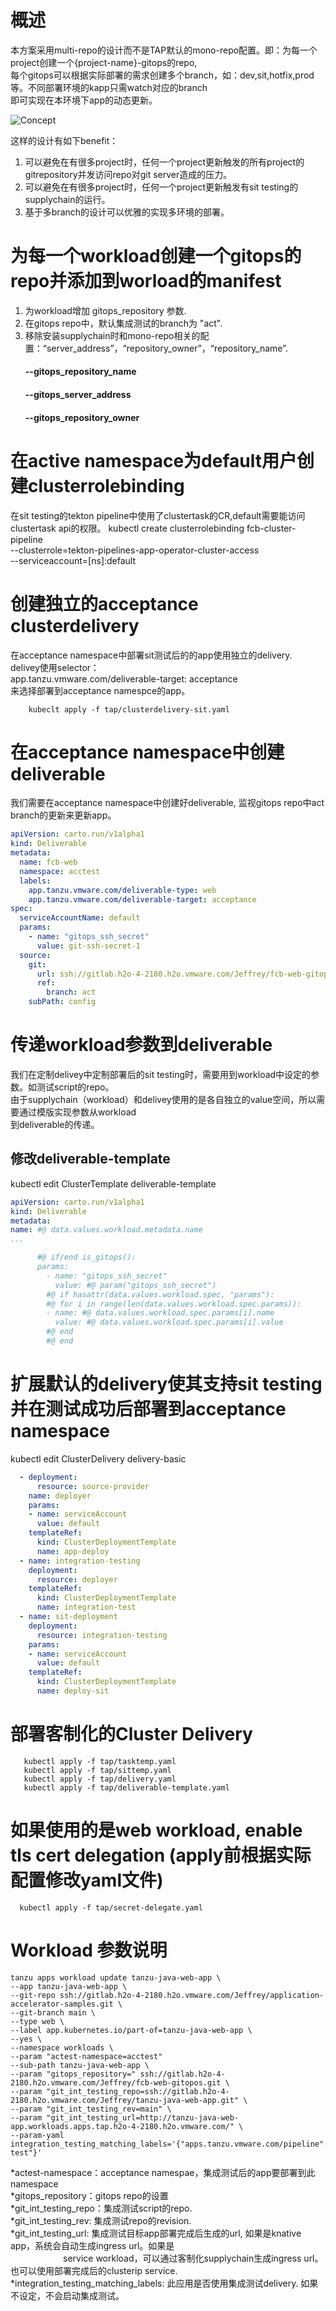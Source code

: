 # 概述
本方案采用multi-repo的设计而不是TAP默认的mono-repo配置。即：为每一个project创建一个{project-name}-gitops的repo,  
每个gitops可以根据实际部署的需求创建多个branch，如：dev,sit,hotfix,prod等。不同部署环境的kapp只需watch对应的branch  
即可实现在本环境下app的动态更新。  

![Concept](/img/diagram.jpg "Concept")  

这样的设计有如下benefit：  
1. 可以避免在有很多project时，任何一个project更新触发的所有project的gitrepository并发访问repo对git server造成的压力。  
2. 可以避免在有很多project时，任何一个project更新触发有sit testing的supplychain的运行。  
3. 基于多branch的设计可以优雅的实现多环境的部署。  
   

# 为每一个workload创建一个gitops的repo并添加到worload的manifest  
1. 为workload增加 gitops_repository 参数.  
2. 在gitops repo中，默认集成测试的branch为 "act".    
3. 移除安装supplychain时和mono-repo相关的配置：“server_address”，“repository_owner”，“repository_name”.  
   #### --gitops_repository_name   
   #### --gitops_server_address  
   #### --gitops_repository_owner   


# 在active namespace为default用户创建clusterrolebinding  
在sit testing的tekton pipeline中使用了clustertask的CR,default需要能访问clustertask api的权限。
kubectl create clusterrolebinding fcb-cluster-pipeline \
    --clusterrole=tekton-pipelines-app-operator-cluster-access \
    --serviceaccount=[ns]:default

# 创建独立的acceptance clusterdelivery  
在acceptance namespace中部署sit测试后的的app使用独立的delivery.   
delivey使用selector：  
  app.tanzu.vmware.com/deliverable-target: acceptance  
来选择部署到acceptance namespce的app。  

```
    kubeclt apply -f tap/clusterdelivery-sit.yaml
```

# 在acceptance namespace中创建deliverable  
我们需要在acceptance namespace中创建好deliverable, 监视gitops repo中act branch的更新来更新app。

```yaml
apiVersion: carto.run/v1alpha1
kind: Deliverable
metadata:
  name: fcb-web
  namespace: acctest
  labels:
    app.tanzu.vmware.com/deliverable-type: web
    app.tanzu.vmware.com/deliverable-target: acceptance
spec:
  serviceAccountName: default
  params:
    - name: "gitops_ssh_secret"
      value: git-ssh-secret-1
  source:
    git:
      url: ssh://gitlab.h2o-4-2180.h2o.vmware.com/Jeffrey/fcb-web-gitops.git
      ref:
        branch: act
    subPath: config
```

# 传递workload参数到deliverable  
我们在定制delivey中定制部署后的sit testing时，需要用到workload中设定的参数。如测试script的repo。  
由于supplychain（workload）和delivey使用的是各自独立的value空间，所以需要通过模版实现参数从workload  
到deliverable的传递。

## 修改deliverable-template
kubectl edit ClusterTemplate deliverable-template

```yaml
apiVersion: carto.run/v1alpha1
kind: Deliverable
metadata:
name: #@ data.values.workload.metadata.name
...

      #@ if/end is_gitops():
      params:
        - name: "gitops_ssh_secret"
          value: #@ param("gitops_ssh_secret")
        #@ if hasattr(data.values.workload.spec, "params"):
        #@ for i in range(len(data.values.workload.spec.params)):
        - name: #@ data.values.workload.spec.params[i].name
          value: #@ data.values.workload.spec.params[i].value
        #@ end
        #@ end
```

# 扩展默认的delivery使其支持sit testing并在测试成功后部署到acceptance namespace

kubectl edit ClusterDelivery delivery-basic
```yaml
  - deployment:
      resource: source-provider
    name: deployer
    params:
    - name: serviceAccount
      value: default
    templateRef:
      kind: ClusterDeploymentTemplate
      name: app-deploy
  - name: integration-testing
    deployment:
      resource: deployer
    templateRef:
      kind: ClusterDeploymentTemplate
      name: integration-test
  - name: sit-deployment
    deployment:
      resource: integration-testing
    params:
    - name: serviceAccount
      value: default
    templateRef:
      kind: ClusterDeploymentTemplate
      name: deploy-sit
```
# 部署客制化的Cluster Delivery
```
   kubectl apply -f tap/tasktemp.yaml
   kubectl apply -f tap/sittemp.yaml
   kubectl apply -f tap/delivery.yaml
   kubectl apply -f tap/deliverable-template.yaml
```
# 如果使用的是web workload, enable tls cert delegation (apply前根据实际配置修改yaml文件)
```
  kubectl apply -f tap/secret-delegate.yaml
```

# Workload 参数说明
``````
tanzu apps workload update tanzu-java-web-app \
--app tanzu-java-web-app \
--git-repo ssh://gitlab.h2o-4-2180.h2o.vmware.com/Jeffrey/application-accelerator-samples.git \
--git-branch main \
--type web \
--label app.kubernetes.io/part-of=tanzu-java-web-app \
--yes \
--namespace workloads \
--param "actest-namespace=acctest" 
--sub-path tanzu-java-web-app \
--param "gitops_repository=" ssh://gitlab.h2o-4-2180.h2o.vmware.com/Jeffrey/fcb-web-gitopos.git \
--param "git_int_testing_repo=ssh://gitlab.h2o-4-2180.h2o.vmware.com/Jeffrey/tanzu-java-web-app.git" \
--param "git_int_testing_rev=main" \
--param "git_int_testing_url=http://tanzu-java-web-app.workloads.apps.tap.h2o-4-2180.h2o.vmware.com/" \
--param-yaml integration_testing_matching_labels='{"apps.tanzu.vmware.com/pipeline":"int-test"}'

``````

*actest-namespace：acceptance namespae，集成测试后的app要部署到此namespace  
*gitops_repository：gitops repo的设置  
*git_int_testing_repo：集成测试script的repo.  
*git_int_testing_rev: 集成测试repo的revision.  
*git_int_testing_url: 集成测试目标app部署完成后生成的url, 如果是knative app，系统会自动生成ingress url。如果是  
&emsp;&emsp;&emsp;&emsp;&emsp;&emsp;service workload，可以通过客制化supplychain生成ingress url。也可以使用部署完成后的clusterip service.  
*integration_testing_matching_labels: 此应用是否使用集成测试delivery. 如果不设定，不会启动集成测试。                     







